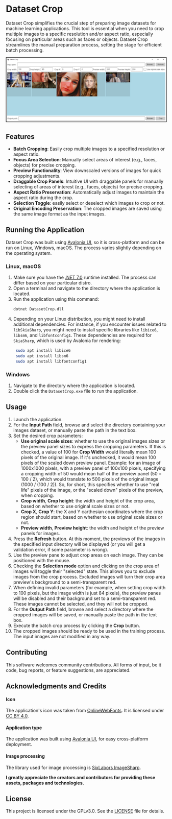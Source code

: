 # Dataset Crop
Dataset Crop simplifies the crucial step of preparing image datasets for machine learning applications. This tool is essential when you need to crop multiple images to a specific resolution and/or aspect ratio, especially focusing on particular areas such as faces or objects. Dataset Crop streamlines the manual preparation process, setting the stage for efficient batch processing.

![Dataset Crop](./documents/screenshots/0001.png)

## Features

- **Batch Cropping**: Easily crop multiple images to a specified resolution or aspect ratio.
- **Focus Area Selection**: Manually select areas of interest (e.g., faces, objects) for precise cropping.
- **Preview Functionality**: View downscaled versions of images for quick cropping adjustments.
- **Draggable Crop Panels**: Intuitive UI with draggable panels for manually selecting of areas of interest (e.g., faces, objects) for precise cropping.
- **Aspect Ratio Preservation**: Automatically adjust images to maintain the aspect ratio during the crop.
- **Selection Toggle**: easily select or deselect which images to crop or not.
- **Original Encoding Preservation**: The cropped images are saved using the same image format as the input images.

## Running the Application

Dataset Crop was built using [Avalonia UI](https://avaloniaui.net/), so it is cross-platform and can be run on Linux, Windows, macOS. The process varies slightly depending on the operating system.

### Linux, macOS

1. Make sure you have the [.NET 7.0](https://dotnet.microsoft.com/en-us/download/dotnet/7.0) runtime installed. The process can differ based on your particular distro.
2. Open a terminal and navigate to the directory where the application is located.
3. Run the application using this command:
   ```bash
   dotnet DatasetCrop.dll
   ```
4. Depending on your Linux distribution, you might need to install additional dependencies. For instance, if you encounter issues related to `libSkiaSharp`, you might need to install specific libraries like `libice6`, `libsm6`, and `libfontconfig1`. These dependencies are required for `SkiaSharp`, which is used by Avalonia for rendering:
   ```bash
    sudo apt install libice6
    sudo apt install libsm6
    sudo apt install libfontconfig1
   ```

### Windows

1. Navigate to the directory where the application is located.
2. Double click the `DatasetCrop.exe` file to run the application.

## Usage

1. Launch the application.
2. For the **Input Path** field, browse and select the directory containing your images dataset, or manually paste the path in the text box.
3. Set the desired crop parameters:
   - **Use original scale sizes**: whether to use the original images sizes or the preview panel sizes to express the cropping parameters. 
   If this is checked, a value of 100 for **Crop Width** would literally mean 100 pixels of the original image. If it's unchecked, 
   it would mean 100 pixels of the scaled down preview panel. Example: for an image of 1000x1000 pixels, with a preview panel of 100x100 pixels,
   specifying a cropping width of 50 would mean half of the preview panel (50 = 100 / 2), which would translate to 500 pixels of the original image (1000 / (100 / 2)). 
   So, for short, this specifies whether to use "real life" pixels of the image, or the "scaled down" pixels of the preview, when cropping.
   - **Crop width**, **Crop height**: the width and height of the crop area, based on whether to use original scale sizes or not.
   - **Crop X**, **Crop Y**: the X and Y carthesian coordinates where the crop region should start, based on whether to use original scale sizes or not.
   - **Preview width**, **Preview height**: the width and height of the preview panels for images.
4. Press the **Refresh** button. At this moment, the previews of the images in the specified input directory will be displayed (or you will get a validation error, if some parameter is wrong).
5. Use the preview pane to adjust crop areas on each image. They can be positioned with the mouse.
6. Checking the **Selection mode** option and clicking on the crop area of images will toggle their "selected" state. This allows you to exclude images from the crop process. 
   Excluded images will turn their crop area preview's background to a semi-transparent red.
7. When defining invalid parameters (for example, when setting crop width to 100 pixels, but the image width is just 84 pixels), the preview panes will be disabled and their background set to a semi-transparent red. These images cannot be selected, and they will not be cropped.
8. For the **Output Path** field, browse and select a directory where the cropped images will be saved, or manually paste the path in the text box.
9. Execute the batch crop process by clicking the **Crop** button.
10. The cropped images should be ready to be used in the training process. The input images are not modified in any way.

## Contributing

This software welcomes community contributions. All forms of input, be it code, bug reports, or feature suggestions, are appreciated.

## Acknowledgments and Credits

#### Icon

The application's icon was taken from [OnlineWebFonts](https://www.onlinewebfonts.com/icon/291810). It is licensed under [CC BY 4.0](https://creativecommons.org/licenses/by/4.0/).

#### Application type

The application was built using [Avalonia UI](https://avaloniaui.net/), for easy cross-platform deployment.

#### Image processing

The library used for image processing is [SixLabors ImageSharp](https://github.com/SixLabors/ImageSharp).

**I greatly appreciate the creators and contributors for providing these assets, packages and technologies.**

## License

This project is licensed under the GPLv3.0. See the [LICENSE](./documents/LICENSE.md) file for details.

